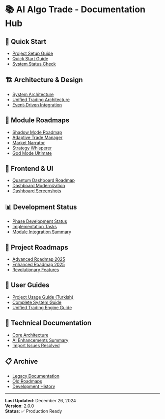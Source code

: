 # 📚 AI Algo Trade - Documentation Hub

## 🚀 Quick Start
- [Project Setup Guide](./user-guides/PROJECT_SETUP.md)
- [Quick Start Guide](./user-guides/QUICK_START_GUIDE.md)
- [System Status Check](./system/SYSTEM_STATUS_CHECK.md)

## 🏗️ Architecture & Design
- [System Architecture](./architecture/SYSTEM_ARCHITECTURE_UPDATED.md)
- [Unified Trading Architecture](./architecture/UNIFIED_TRADING_ARCHITECTURE_ROADMAP.md)
- [Event-Driven Integration](./architecture/MODULAR_INTEGRATION_ROADMAP.md)

## 🎯 Module Roadmaps
- [Shadow Mode Roadmap](./modules/SHADOW_MODE_ROADMAP.md)
- [Adaptive Trade Manager](./modules/ADAPTIVE_TRADE_MANAGER_ROADMAP.md)
- [Market Narrator](./modules/MARKET_NARRATOR_ROADMAP.md)
- [Strategy Whisperer](./modules/STRATEGY_WHISPERER_ROADMAP.md)
- [God Mode Ultimate](./modules/GOD_MODE_ULTIMATE_ROADMAP.md)

## 🎨 Frontend & UI
- [Quantum Dashboard Roadmap](./frontend/QUANTUM_DASHBOARD_ROADMAP.md)
- [Dashboard Modernization](./frontend/DASHBOARD_MODERNIZATION_SUMMARY.md)
- [Dashboard Screenshots](./frontend/dashboard-screenshots.md)

## 📊 Development Status
- [Phase Development Status](./status/PHASE_DEVELOPMENT_STATUS.md)
- [Implementation Tasks](./status/IMPLEMENTATION_TASKS.md)
- [Module Integration Summary](./status/MODULAR_INTEGRATION_SUMMARY.md)

## 🎯 Project Roadmaps
- [Advanced Roadmap 2025](./roadmaps/ADVANCED_ROADMAP_2025.md)
- [Enhanced Roadmap 2025](./roadmaps/AI_ALGO_TRADE_ENHANCED_ROADMAP_2025.md)
- [Revolutionary Features](./features/REVOLUTIONARY_FEATURES_SUMMARY.md)

## 📖 User Guides
- [Project Usage Guide (Turkish)](./user-guides/PROJE_KULLANIM_KILAVUZU.md)
- [Complete System Guide](./user-guides/COMPLETE_SYSTEM_GUIDE.md)
- [Unified Trading Engine Guide](./user-guides/UNIFIED_TRADING_ENGINE_GUIDE.md)

## 🔧 Technical Documentation
- [Core Architecture](./technical/ARCHITECTURE.md)
- [AI Enhancements Summary](./technical/AI_ENHANCEMENTS_SUMMARY.md)
- [Import Issues Resolved](./technical/IMPORT_SORUNLARI_COZULDU.md)

## 📋 Archive
- [Legacy Documentation](./archive/)
- [Old Roadmaps](./archive/roadmaps/)
- [Development History](./archive/history/)

---

**Last Updated**: December 26, 2024  
**Version**: 2.0.0  
**Status**: ✅ Production Ready 